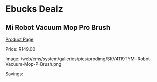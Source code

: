 
# Ebucks Dealz
## Mi Robot Vacuum Mop Pro Brush
[Product Page](https://www.ebucks.com/web/shop/productSelected.do?prodId=1065093403&catId=844502363)

Price: R149.00

Image: /web/cms/system/galleries/pics/prodimg/SKV4119TYMi-Robot-Vacuum-Mop-P-Brush.png

Savings: 


	